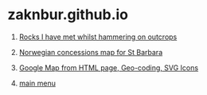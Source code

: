 zaknbur.github.io
=================

1. [Rocks I have met whilst hammering on outcrops](/cv-jobs/README.md)

2. [Norwegian concessions map for St Barbara](/norway/README.md)

3. [Google Map from HTML page, Geo-coding, SVG Icons](/geology/README.md)

3. [main menu](../)



